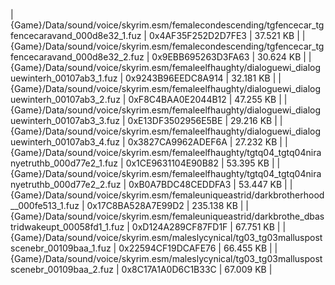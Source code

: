 ﻿| {Game}/Data/sound/voice/skyrim.esm/femalecondescending/tgfencecar_tgfencecaravand_000d8e32_1.fuz | 0x4AF35F252D2D7FE3 | 37.521 KB  | 
| {Game}/Data/sound/voice/skyrim.esm/femalecondescending/tgfencecar_tgfencecaravand_000d8e32_2.fuz | 0x9EBB695263D3FA63 | 30.624 KB  | 
| {Game}/Data/sound/voice/skyrim.esm/femaleelfhaughty/dialoguewi_dialoguewinterh_00107ab3_1.fuz    | 0x9243B96EEDC8A914 | 32.181 KB  | 
| {Game}/Data/sound/voice/skyrim.esm/femaleelfhaughty/dialoguewi_dialoguewinterh_00107ab3_2.fuz    | 0xF8C4BAA0E2044B12 | 47.255 KB  | 
| {Game}/Data/sound/voice/skyrim.esm/femaleelfhaughty/dialoguewi_dialoguewinterh_00107ab3_3.fuz    | 0xE13DF3502956E5BE | 29.216 KB  | 
| {Game}/Data/sound/voice/skyrim.esm/femaleelfhaughty/dialoguewi_dialoguewinterh_00107ab3_4.fuz    | 0x3827CA9962ADEF6A | 27.232 KB  | 
| {Game}/Data/sound/voice/skyrim.esm/femaleelfhaughty/tgtq04_tgtq04niranyetruthb_000d77e2_1.fuz    | 0x1CE9631104E90B82 | 53.395 KB  | 
| {Game}/Data/sound/voice/skyrim.esm/femaleelfhaughty/tgtq04_tgtq04niranyetruthb_000d77e2_2.fuz    | 0xB0A7BDC48CEDDFA3 | 53.447 KB  | 
| {Game}/Data/sound/voice/skyrim.esm/femaleuniqueastrid/darkbrotherhood__000fe513_1.fuz            | 0x17C8BA528A7E99D2 | 235.138 KB | 
| {Game}/Data/sound/voice/skyrim.esm/femaleuniqueastrid/darkbrothe_dbastridwakeupt_00058fd1_1.fuz  | 0xD124A289CF87FD1F | 67.751 KB  | 
| {Game}/Data/sound/voice/skyrim.esm/maleslycynical/tg03_tg03malluspostscenebr_00109baa_1.fuz      | 0x22594CF19DCAFE76 | 66.455 KB  | 
| {Game}/Data/sound/voice/skyrim.esm/maleslycynical/tg03_tg03malluspostscenebr_00109baa_2.fuz      | 0x8C17A1A0D6C1B33C | 67.009 KB  | 
